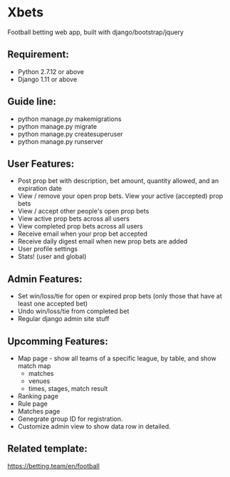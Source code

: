 # Xbets
Football betting web app, built with django/bootstrap/jquery

## Requirement:
 - Python 2.7.12 or above
 - Django 1.11 or above
 
## Guide line:
 - python manage.py makemigrations
 - python manage.py migrate
 - python manage.py createsuperuser
 - python manage.py runserver

## User Features:
 - Post prop bet with description, bet amount, quantity allowed, and an expiration date
 - View / remove your open prop bets. View your active (accepted) prop bets
 - View / accept other people's open prop bets
 - View active prop bets across all users
 - View completed prop bets across all users
 - Receive email when your prop bet accepted
 - Receive daily digest email when new prop bets are added
 - User profile settings
 - Stats! (user and global)

## Admin Features:
 - Set win/loss/tie for open or expired prop bets (only those that have at least one accepted bet)
 - Undo win/loss/tie from completed bet
 - Regular django admin site stuff

## Upcomming Features:
 - Map page - show all teams of a specific league, by table, and show match map
   + matches
   + venues
   + times, stages, match result
 - Ranking page
 - Rule page
 - Matches page
 - Genegrate group ID for registration.
 - Customize admin view to show data row in detailed.
 
## Related template:
https://betting.team/en/football
